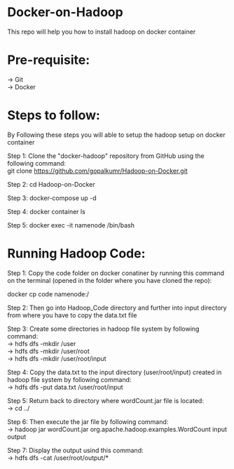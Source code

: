 # Docker-on-Hadoop
 This repo will help you how to install hadoop on docker container

# Pre-requisite:
                                                                          
-> Git                                                                                  
-> Docker

# Steps to follow:
By Following these steps you will able to setup the hadoop setup on docker container                                    
                                                                                                                      
Step 1: Clone the "docker-hadoop" repository from GitHub using the following command:                                   
git clone https://github.com/gopalkumr/Hadoop-on-Docker.git                                              

Step 2: cd Hadoop-on-Docker

Step 3: 
docker-compose up -d

Step 4: 
docker container ls

Step 5:
docker exec -it namenode /bin/bash

# Running Hadoop Code:

Step 1: Copy the code folder on docker conatiner by running this command on the terminal (opened in the folder where you have cloned the repo):
                                                                                                                                           
docker cp code namenode:/                                                              
                                                                                                                        
Step 2: Then go into Hadoop_Code directory and further into input directory from where you have to copy the data.txt file
                                                                                                                             
Step 3: Create some directories in hadoop file system by following command:                                                 
      -> hdfs dfs -mkdir /user                                                                       
      -> hdfs dfs -mkdir /user/root                                                                                                 
      -> hdfs dfs -mkdir /user/root/input                                                                                        
                                                                                                                                                      
Step 4: Copy the data.txt to the input directory (user/root/input) created in hadoop file system by following command:                   
      -> hdfs dfs -put data.txt /user/root/input                                                                            
                                                                                                                                          
Step 5: Return back to directory where wordCount.jar file is located:                                                    
      -> cd ../
                                                                                                                                                  
Step 6: Then execute the jar file by following command:                                                                        
      -> hadoop jar wordCount.jar org.apache.hadoop.examples.WordCount input output                                               
                                                                                                                                                                   
Step 7: Display the output usind this command:                                                                              
      -> hdfs dfs -cat /user/root/output/*
      

